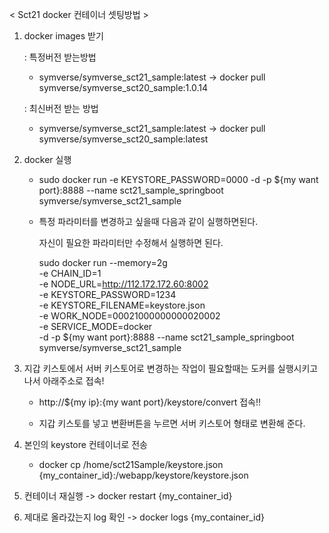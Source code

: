 < Sct21 docker 컨테이너 셋팅방법 >

1. docker images 받기 

   : 특정버전 받는방법

   - symverse/symverse_sct21_sample:latest -> docker pull symverse/symverse_sct20_sample:1.0.14

   : 최신버전 받는 방법

   - symverse/symverse_sct21_sample:latest -> docker pull symverse/symverse_sct20_sample:latest

     

2. docker 실행 

   - sudo docker run -e KEYSTORE_PASSWORD=0000 -d -p ${my want port}:8888 --name sct21_sample_springboot symverse/symverse_sct21_sample

     

   - 특정 파라미터를 변경하고 싶을때 다음과 같이 실행하면된다.

     자신이 필요한 파라미터만 수정해서 실행하면 된다.

     

     sudo docker run --memory=2g \
     -e CHAIN_ID=1 \
     -e NODE_URL=http://112.172.172.60:8002 \
     -e KEYSTORE_PASSWORD=1234 \
     -e KEYSTORE_FILENAME=keystore.json \
     -e WORK_NODE=00021000000000020002 \
     -e SERVICE_MODE=docker \
     -d -p ${my want port}:8888 --name sct21_sample_springboot symverse/symverse_sct21_sample

     

3. 지갑 키스토에서 서버 키스토어로 변경하는 작업이 필요할때는 도커를 실행시키고 나서 아래주소로 접속!

   - http://${my ip}:{my want port}/keystore/convert 접속!!

   - 지갑 키스토를 넣고 변환버튼을 누르면 서버 키스토어 형태로 변환해 준다.

     

4. 본인의 keystore 컨테이너로 전송 

   - docker cp /home/sct21Sample/keystore.json {my_container_id}:/webapp/keystore/keystore.json

     

5. 컨테이너 재실행 -> docker restart {my_container_id}

   

6. 제대로 올라갔는지 log 확인 -> docker logs {my_container_id}